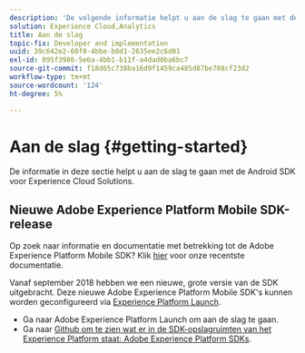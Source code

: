 ```yaml
---
description: 'De volgende informatie helpt u aan de slag te gaan met de Android SDK voor Experience Cloud Solutions '
solution: Experience Cloud,Analytics
title: Aan de slag
topic-fix: Developer and implementation
uuid: 39c642e2-60f0-4bbe-b0d1-2635ee2c6d01
exl-id: 895f3986-5e6a-4bb1-b11f-a4dad0ba6bc7
source-git-commit: f18d65c738ba16d9f1459ca485d87be708cf23d2
workflow-type: tm+mt
source-wordcount: '124'
ht-degree: 5%

---
```


# Aan de slag {#getting-started}

De informatie in deze sectie helpt u aan de slag te gaan met de Android SDK voor Experience Cloud Solutions.

## Nieuwe Adobe Experience Platform Mobile SDK-release

Op zoek naar informatie en documentatie met betrekking tot de Adobe Experience Platform Mobile SDK? Klik [hier](https://aep-sdks.gitbook.io/docs/) voor onze recentste documentatie.

Vanaf september 2018 hebben we een nieuwe, grote versie van de SDK uitgebracht. Deze nieuwe Adobe Experience Platform Mobile SDK&#39;s kunnen worden geconfigureerd via [Experience Platform Launch](https://www.adobe.com/experience-platform/launch.html).

* Ga naar Adobe Experience Platform Launch om aan de slag te gaan.
* Ga naar [Github om te zien wat er in de SDK-opslagruimten van het Experience Platform staat: Adobe Experience Platform SDKs](https://github.com/Adobe-Marketing-Cloud/acp-sdks).
